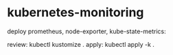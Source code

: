 # kubernetes-monitoring

deploy prometheus, node-exporter, kube-state-metrics:

review: kubectl kustomize .
apply: kubectl apply -k .
